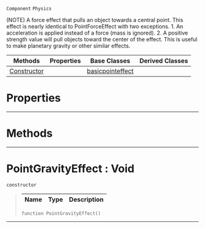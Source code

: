  `Component` `Physics`



(NOTE) A force effect that pulls an object towards a central point. This effect is nearly identical to PointForceEffect with two exceptions. 1. An acceleration is applied instead of a force (mass is ignored). 2. A positive strength value will pull objects toward the center of the effect. This is useful to make planetary gravity or other similar effects.

|Methods|Properties|Base Classes|Derived Classes|
|---|---|---|---|
|[ Constructor](https://github.com/PlasmaEngine/PlasmaDocs/tree/master/docs/C%2B%2B/code_reference/class_reference/pointgravityeffect.markdown#pointgravityeffect-void)| |[basicpointeffect](https://github.com/PlasmaEngine/PlasmaDocs/tree/master/docs/C%2B%2B/code_reference/class_reference/basicpointeffect.markdown)| |


 #  Properties


---  
 #  Methods


---  
 #  PointGravityEffect : Void

 `constructor`

> 
> |Name|Type|Description|
> |---|---|---|
> ``` lang=cpp, name=Lightning
> function PointGravityEffect()
> ``` 


---  
 

 